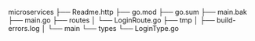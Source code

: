 microservices
├── Readme.http
├── go.mod
├── go.sum
├── main.bak
├── main.go
├── routes
│   └── LoginRoute.go
├── tmp
│   ├── build-errors.log
│   └── main
└── types
    └── LoginType.go
